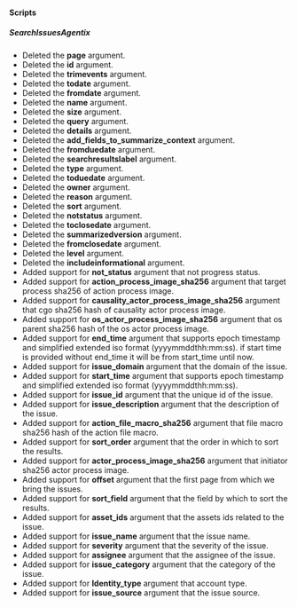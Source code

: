
#### Scripts

##### SearchIssuesAgentix

- Deleted the **page** argument.
- Deleted the **id** argument.
- Deleted the **trimevents** argument.
- Deleted the **todate** argument.
- Deleted the **fromdate** argument.
- Deleted the **name** argument.
- Deleted the **size** argument.
- Deleted the **query** argument.
- Deleted the **details** argument.
- Deleted the **add_fields_to_summarize_context** argument.
- Deleted the **fromduedate** argument.
- Deleted the **searchresultslabel** argument.
- Deleted the **type** argument.
- Deleted the **toduedate** argument.
- Deleted the **owner** argument.
- Deleted the **reason** argument.
- Deleted the **sort** argument.
- Deleted the **notstatus** argument.
- Deleted the **toclosedate** argument.
- Deleted the **summarizedversion** argument.
- Deleted the **fromclosedate** argument.
- Deleted the **level** argument.
- Deleted the **includeinformational** argument.
- Added support for **not_status** argument that not progress status.
- Added support for **action_process_image_sha256** argument that target process sha256 of action process image.
- Added support for **causality_actor_process_image_sha256** argument that cgo sha256 hash of causality actor process image.
- Added support for **os_actor_process_image_sha256** argument that os parent sha256 hash of the os actor process image.
- Added support for **end_time** argument that supports epoch timestamp and simplified extended iso format (yyyymmddthh:mm:ss). if start time is provided without end_time it will be from start_time until now.
- Added support for **issue_domain** argument that the domain of the issue.
- Added support for **start_time** argument that supports epoch timestamp and simplified extended iso format (yyyymmddthh:mm:ss).
- Added support for **issue_id** argument that the unique id of the issue.
- Added support for **issue_description** argument that the description of the issue.
- Added support for **action_file_macro_sha256** argument that file macro sha256 hash of the action file macro.
- Added support for **sort_order** argument that the order in which to sort the results.
- Added support for **actor_process_image_sha256** argument that initiator sha256 actor process image.
- Added support for **offset** argument that the first page from which we bring the issues.
- Added support for **sort_field** argument that the field by which to sort the results.
- Added support for **asset_ids** argument that the assets ids related to the issue.
- Added support for **issue_name** argument that the issue name.
- Added support for **severity** argument that the severity of the issue.
- Added support for **assignee** argument that the assignee of the issue.
- Added support for **issue_category** argument that the category of the issue.
- Added support for **Identity_type** argument that account type.
- Added support for **issue_source** argument that the issue source.

